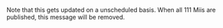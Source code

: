 Note that this gets updated on a unscheduled basis. When all 111 Miis are published, this message will be removed.
